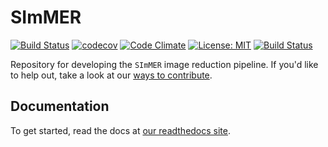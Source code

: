 # SImMER
[![Build Status](https://dev.azure.com/asavel/SImMER/_apis/build/status/arjunsavel.SImMER?branchName=master)](https://dev.azure.com/asavel/SImMER/_build?definitionId=1&_a=summary) [![codecov](https://codecov.io/gh/arjunsavel/simmer/branch/master/graph/badge.svg?token=5ERhXGwSDo)](https://codecov.io/gh/arjunsavel/simmer) [![Code Climate](https://img.shields.io/codeclimate/maintainability/arjunsavel/SImMER?style=flat)](https://codeclimate.com/github/arjunsavel/SImMER) [![License: MIT](https://img.shields.io/badge/License-MIT-yellow.svg)](https://opensource.org/licenses/MIT)
[![Build Status](https://readthedocs.org/projects/simmer/badge/?version=latest)](http://simmer.readthedocs.io/en/latest/?badge=latest)


Repository for developing the ```SImMER``` image reduction pipeline. If you'd like to help out, take a look at our [ways to contribute](https://github.com/arjunsavel/simmer/blob/master/CONTRIBUTING.md).


## Documentation
To get started, read the docs at [our readthedocs site](https://simmer.readthedocs.io/en/latest/pages/about.html).
